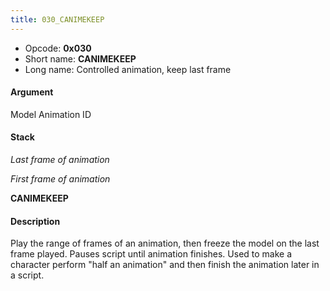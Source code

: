 ```yaml
---
title: 030_CANIMEKEEP
---
```


-   Opcode: **0x030**
-   Short name: **CANIMEKEEP**
-   Long name: Controlled animation, keep last frame

#### Argument

Model Animation ID

#### Stack

  
*Last frame of animation*

*First frame of animation*

**CANIMEKEEP**

#### Description

Play the range of frames of an animation, then freeze the model on the last frame played. Pauses script until animation finishes. Used to make a character perform "half an animation" and then finish the animation later in a script.

